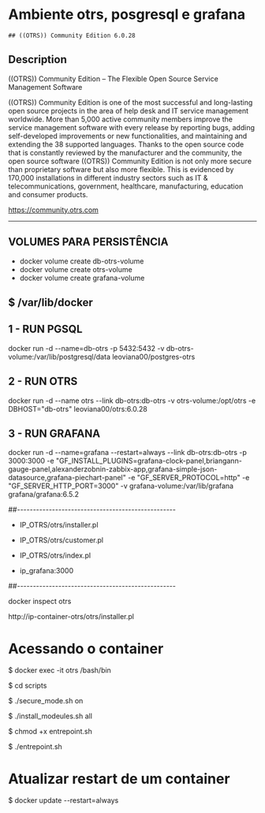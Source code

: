 #  Ambiente otrs, posgresql e grafana 


    ## ((OTRS)) Community Edition 6.0.28



## Description 
  
((OTRS)) Community Edition – The Flexible Open Source Service Management Software

((OTRS)) Community Edition is one of the most successful and long-lasting open source projects in the area of help desk and IT service management worldwide. More than 5,000 active community members improve the service management software with every release by reporting bugs, adding self-developed improvements or new functionalities, and maintaining and extending the 38 supported languages. Thanks to the open source code that is constantly reviewed by the manufacturer and the community, the open source software ((OTRS)) Community Edition is not only more secure than proprietary software but also more flexible. This is evidenced by 170,000 installations in different industry sectors such as IT & telecommunications, government, healthcare, manufacturing, education and consumer products.

https://community.otrs.com



---

## VOLUMES PARA PERSISTÊNCIA
 
- docker volume create db-otrs-volume
- docker volume create otrs-volume
- docker volume create grafana-volume
 
$ /var/lib/docker
---
## 1 - RUN PGSQL
docker run -d --name=db-otrs -p 5432:5432 -v db-otrs-volume:/var/lib/postgresql/data leoviana00/postgres-otrs

## 2 - RUN OTRS
docker run -d --name otrs --link db-otrs:db-otrs -v otrs-volume:/opt/otrs -e DBHOST="db-otrs" leoviana00/otrs:6.0.28
 
## 3 - RUN GRAFANA
docker run -d --name=grafana --restart=always --link db-otrs:db-otrs -p 3000:3000 -e "GF_INSTALL_PLUGINS=grafana-clock-panel,briangann-gauge-panel,alexanderzobnin-zabbix-app,grafana-simple-json-datasource,grafana-piechart-panel" -e "GF_SERVER_PROTOCOL=http" -e "GF_SERVER_HTTP_PORT=3000" -v grafana-volume:/var/lib/grafana grafana/grafana:6.5.2


##--------------------------------------------------

- IP_OTRS/otrs/installer.pl 

- IP_OTRS/otrs/customer.pl

- IP_OTRS/otrs/index.pl

- ip_grafana:3000

##--------------------------------------------------

docker inspect otrs

http://ip-container-otrs/otrs/installer.pl

# Acessando o container

$ docker exec -it otrs /bash/bin

$ cd scripts

$ ./secure_mode.sh on

$ ./install_modeules.sh all

$ chmod +x entrepoint.sh

$ ./entrepoint.sh


# Atualizar restart de um container

$ docker update --restart=always <container>





